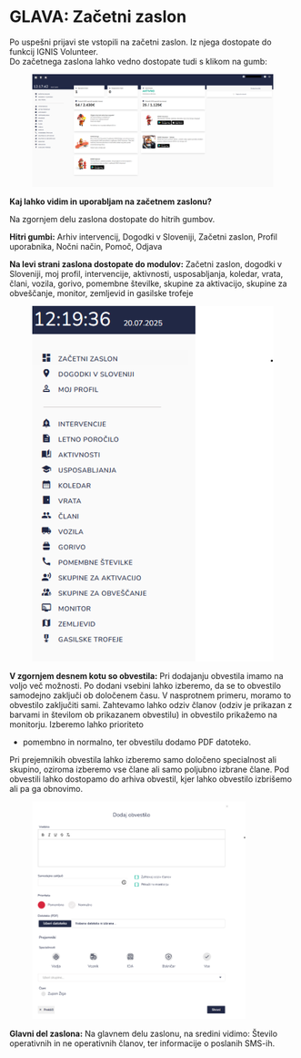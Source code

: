 # GLAVA: Začetni zaslon

Po uspešni prijavi ste vstopili na začetni zaslon. Iz njega dostopate do funkcij IGNIS Volunteer.
\
Do začetnega zaslona lahko vedno dostopate tudi s klikom na gumb: <img src="https://navodila.ignis112.si/Q5E1QGkSmgFL9ayRGZhZ/~gitbook/image?url=https%3A%2F%2F1144351825-files.gitbook.io%2F%7E%2Ffiles%2Fv0%2Fb%2Fgitbook-legacy-files%2Fo%2Fassets%252F-MX2pnuWceN2b3jR2bIP%252F-MeUiyNm-pS5LhsHuEIh%252F-MeUjmTzkR5ryi8Ykp2f%252Fimage.png%3Falt%3Dmedia%26token%3Dfdac2866-c29e-48ed-bee7-b8423595dabf&#x26;width=768&#x26;dpr=4&#x26;quality=100&#x26;sign=59039f48&#x26;sv=2" alt="" data-size="line">

<figure><img src=".gitbook/assets/image (232).png" alt=""><figcaption></figcaption></figure>

**Kaj lahko vidim in uporabljam na začetnem zaslonu?**&#x20;

Na zgornjem delu zaslona dostopate do hitrih gumbov.&#x20;

**Hitri gumbi:** Arhiv intervencij, Dogodki v Sloveniji, Začetni zaslon, Profil uporabnika, Nočni način, Pomoč, Odjava&#x20;

**Na levi strani zaslona dostopate do modulov:** Začetni zaslon, dogodki v Sloveniji, moj profil, intervencije, aktivnosti, usposabljanja, koledar, vrata, člani, vozila, gorivo, pomembne številke, skupine za aktivacijo, skupine za obveščanje, monitor, zemljevid in gasilske trofeje&#x20;

<figure><img src=".gitbook/assets/image (233).png" alt=""><figcaption></figcaption></figure>

**V zgornjem desnem kotu so obvestila:** Pri dodajanju obvestila imamo na voljo več možnosti. Po dodani vsebini lahko izberemo, da se to obvestilo samodejno zaključi ob določenem času. V nasprotnem primeru, moramo to obvestilo zaključiti sami. Zahtevamo lahko odziv članov (odziv je prikazan z barvami in številom ob prikazanem obvestilu) in obvestilo prikažemo na monitorju. Izberemo lahko prioriteto

* pomembno in normalno, ter obvestilu dodamo PDF datoteko.&#x20;

Pri prejemnikih obvestila lahko izberemo samo določeno specialnost ali skupino, oziroma izberemo vse člane ali samo poljubno izbrane člane. Pod obvestili lahko dostopamo do arhiva obvestil, kjer lahko obvestilo izbrišemo ali pa ga obnovimo.&#x20;

<figure><img src=".gitbook/assets/image (234).png" alt="" width="375"><figcaption></figcaption></figure>

**Glavni del zaslona:** Na glavnem delu zaslonu, na sredini vidimo: Število operativnih in ne operativnih članov, ter informacije o poslanih SMS-ih.
